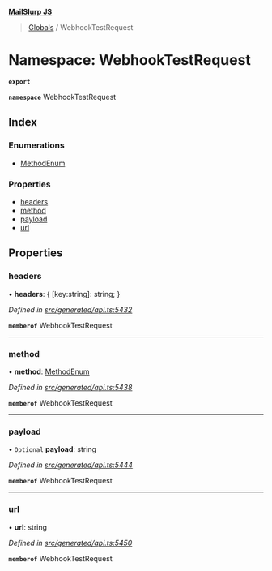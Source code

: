 **[MailSlurp JS](../README.md)**

> [Globals](../README.md) / WebhookTestRequest

# Namespace: WebhookTestRequest

**`export`** 

**`namespace`** WebhookTestRequest

## Index

### Enumerations

* [MethodEnum](../enums/webhooktestrequest.methodenum.md)

### Properties

* [headers](webhooktestrequest.md#headers)
* [method](webhooktestrequest.md#method)
* [payload](webhooktestrequest.md#payload)
* [url](webhooktestrequest.md#url)

## Properties

### headers

•  **headers**: { [key:string]: string;  }

*Defined in [src/generated/api.ts:5432](https://github.com/mailslurp/mailslurp-client/blob/85c640b/src/generated/api.ts#L5432)*

**`memberof`** WebhookTestRequest

___

### method

•  **method**: [MethodEnum](../enums/webhooktestrequest.methodenum.md)

*Defined in [src/generated/api.ts:5438](https://github.com/mailslurp/mailslurp-client/blob/85c640b/src/generated/api.ts#L5438)*

**`memberof`** WebhookTestRequest

___

### payload

• `Optional` **payload**: string

*Defined in [src/generated/api.ts:5444](https://github.com/mailslurp/mailslurp-client/blob/85c640b/src/generated/api.ts#L5444)*

**`memberof`** WebhookTestRequest

___

### url

•  **url**: string

*Defined in [src/generated/api.ts:5450](https://github.com/mailslurp/mailslurp-client/blob/85c640b/src/generated/api.ts#L5450)*

**`memberof`** WebhookTestRequest
